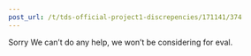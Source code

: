 ```yaml
---
post_url: /t/tds-official-project1-discrepencies/171141/374
---
```

Sorry We can’t do any help, we won’t be considering for eval.